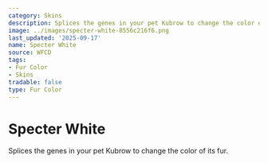 ```yaml
---
category: Skins
description: Splices the genes in your pet Kubrow to change the color of its fur.
image: ../images/specter-white-8556c216f6.png
last_updated: '2025-09-17'
name: Specter White
source: WFCD
tags:
- Fur Color
- Skins
tradable: false
type: Fur Color
---
```


# Specter White

Splices the genes in your pet Kubrow to change the color of its fur.

